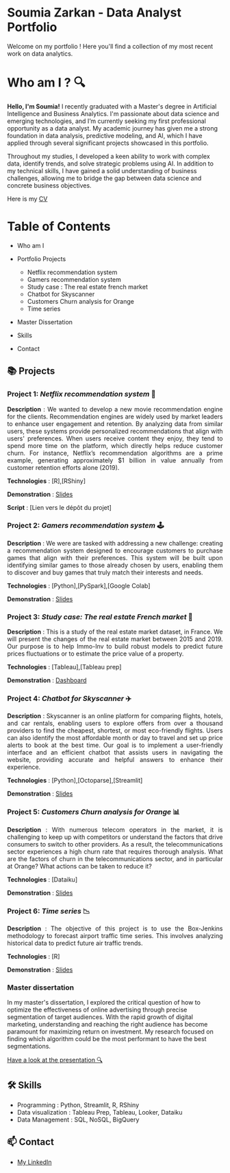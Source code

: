 # Soumia Zarkan - Data Analyst Portfolio 

Welcome on my portfolio ! Here you'll find a collection of my most recent work on data analytics.

# Who am I ? 🔍

**Hello, I'm Soumia!** I recently graduated with a Master's degree in Artificial Intelligence and Business Analytics. I'm passionate about data science and emerging technologies, and I’m currently seeking my first professional opportunity as a data analyst. My academic journey has given me a strong foundation in data analysis, predictive modeling, and AI, which I have applied through several significant projects showcased in this portfolio.

Throughout my studies, I developed a keen ability to work with complex data, identify trends, and solve strategic problems using AI. In addition to my technical skills, I have gained a solid understanding of business challenges, allowing me to bridge the gap between data science and concrete business objectives.

Here is my [CV](./CV-SZ.pdf)


# Table of Contents

- Who am I

- Portfolio Projects
  
  - Netflix recommendation system 
  - Gamers recommendation system
  - Study case : The real estate french market
  - Chatbot for Skyscanner
  - Customers Churn analysis for Orange
  - Time series
 
- Master Dissertation
- Skills
- Contact


## 📚 Projects

### Project 1:  _Netflix recommendation system_ 🎥
<p align="justify"> 
<strong>Description</strong> : We wanted to develop a new movie recommendation engine for the clients. Recommendation engines are widely used by market leaders to enhance user engagement and retention. By analyzing data from similar users, these systems provide personalized recommendations that align with users' preferences. When users receive content they enjoy, they tend to spend more time on the platform, which directly helps reduce customer churn. For instance, Netflix’s recommendation algorithms are a prime example, generating approximately $1 billion in value annually from customer retention efforts alone (2019).
</p>

<strong>Technologies</strong> : [R],[RShiny]

<strong>Demonstration</strong>  : [Slides](./Netflix-recommendation-engine.pdf)

<strong>Script</strong> : [Lien vers le dépôt du projet]


### Project 2:  _Gamers recommendation system_ 🕹️
<p align="justify"> 
<strong>Description</strong> : We were are tasked with addressing a new challenge: creating a recommendation system designed to encourage customers to purchase games that align with their preferences. This system will be built upon identifying similar games to those already chosen by users, enabling them to discover and buy games that truly match their interests and needs.
</p>

<strong>Technologies</strong> : [Python],[PySpark],[Google Colab]

<strong>Demonstration</strong>  : [Slides](./recommendation_system_for_gamers.pdf)


### Project 3:  *Study case: The real estate French market* 🏡
<p align="justify"> 
<strong>Description</strong> : This is a study of the real estate market dataset, in France. We will present the changes of the real estate market between 2015 and 2019. Our purpose is to help Immo-Inv to build robust models to predict future prices fluctuations or to estimate the price value of a property.
</p>

<strong>Technologies</strong> : [Tableau],[Tableau prep]

<strong>Demonstration</strong>  : [Dashboard](//public.tableau.com/app/profile/soumia.zarkan/viz/real_estate_project_zarkan_knouzi_dafrane/Story1)


### Project 4:  _Chatbot for Skyscanner_ ✈️
<p align="justify"> 
<strong>Description</strong> : Skyscanner is an online platform for comparing flights, hotels, and car rentals, enabling users to explore offers from over a thousand providers to find the cheapest, shortest, or most eco-friendly flights. Users can also identify the most affordable month or day to travel and set up price alerts to book at the best time. Our goal is to implement a user-friendly interface and an efficient chatbot that assists users in navigating the website, providing accurate and helpful answers to enhance their experience.
</p>

<strong>Technologies</strong> : [Python],[Octoparse],[Streamlit]

<strong>Demonstration</strong>  : [Slides](./Chatbot-groupe1.pdf)


### Project 5: _Customers Churn analysis for Orange_ 📊
<p align="justify"> 
<strong>Description</strong> : With numerous telecom operators in the market, it is challenging to keep up with competitors or understand the factors that drive consumers to switch to other providers. As a result, the telecommunications sector experiences a high churn rate that requires thorough analysis. What are the factors of churn in the telecommunications sector, and in particular at Orange? What actions can be taken to reduce it?
</p>

<strong>Technologies</strong> : [Dataiku]

<strong>Demonstration</strong>  : [Slides](./Orange-PROJECT.pdf)



### Project 6:  _Time series_ 📉
<p align="justify"> 
<strong>Description</strong> : The objective of this project is to use the Box-Jenkins methodology to forecast airport traffic time series. This involves analyzing historical data to predict future air traffic trends.
</p>

<strong>Technologies</strong> : [R]

<strong>Demonstration</strong>  : [Slides](./Time-series-Atlanta.pdf)

### Master dissertation 

In my master's dissertation, I explored the critical question of how to optimize the effectiveness of online advertising through precise segmentation of target audiences. With the rapid growth of digital marketing, understanding and reaching the right audience has become paramount for maximizing return on investment. My research focused on finding which algorithm could be the most performant to have the best segmentations. 

[Have a look at the presentation 🔍](./MASTER-DISSERTATION.pdf)



## 🛠️ Skills

- Programming : Python, Streamlit, R, RShiny
- Data visualization : Tableau Prep, Tableau, Looker, Dataiku
- Data Management : SQL, NoSQL, BigQuery

## 📫 Contact

- [My LinkedIn](//www.linkedin.com/in/soumia-zarkan-a0503b178)

